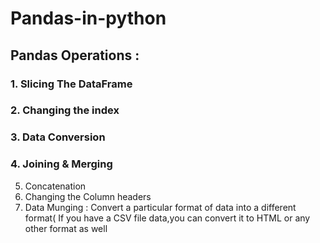 # Pandas-in-python

## Pandas Operations :
### 1. Slicing The DataFrame
### 2. Changing the index
### 3. Data Conversion
### 4. Joining & Merging
5. Concatenation
6. Changing the Column headers
7. Data Munging :
Convert a particular format of data into a different format( If you have a CSV file data,you can convert it to HTML or any other format    as well
